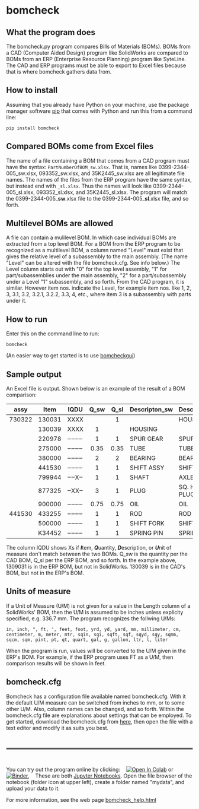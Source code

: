 # **bomcheck**


## **What the program does**
The bomcheck.py program compares Bills of Materials (BOMs). BOMs from
a CAD (Computer Aided Design) program like SolidWorks are compared to
BOMs from an ERP (Enterprise Resource Planning) program like SyteLine.
The CAD and ERP programs must be able to export to Excel files
because that is where bomcheck gathers data from.

## **How to install**
Assuming that you already have Python on your machine, use the package
manager software [pip](https://en.wikipedia.org/wiki/Pip_(package_manager))
that comes with Python and run this from a command line:

`pip install bomcheck`

## **Compared BOMs come from Excel files**
The name of a file containing a BOM that comes from a CAD program must have the
syntax: `PartNumberOfBOM_sw.xlsx`.  That is, names like 0399-2344-005_sw.xlsx,
093352_sw.xlsx, and 35K2445_sw.xlsx are all legitimate file names. The
names of the files from the ERP program have the same syntax, but instead
end with `_sl.xlsx`. Thus the names will look like 0399-2344-005_sl.xlsx,
093352_sl.xlsx, and 35K2445_sl.xlsx. The program will match the
0399-2344-005_**sw**.xlsx file to the 0399-2344-005_**sl**.xlsx
file, and so forth.


## **Multilevel BOMs are allowed**
A file can contain a mulilevel BOM.  In which case individual BOMs are
extracted from a top level BOM.  For a BOM from the ERP program to be
recognized as a multilevel BOM, a column named "Level" must exist
that gives the relative level of a subassembly to the main assembly.
(The name "Level" can be altered with the file bomcheck.cfg.  See info
below.) The Level column starts out with "0" for the top level assembly,
"1" for part/subassemblies under the main assembly, "2" for a
part/subassembly under a Level "1" subassembly, and so forth. From the
CAD program, it is similar.  However item nos. indicate the Level, for
example item nos. like 1, 2, 3, 3.1, 3.2, 3.2.1, 3.2.2, 3.3, 4, etc.,
where item 3 is a subassembly with parts under it.


## **How to run**

Enter this on the command line to run:

`bomcheck`

(An easier way to get started is to use [bomcheckgui](https://github.com/kcarlton55/bomcheckgui))


## **Sample output**
An Excel file is output. Shown below is an example of the result of a BOM
comparison:

| assy   | Item   | IQDU | Q_sw | Q_sl | Descripton_sw | Description_sl | U_sw | U_sl |
|--------|--------|------| :-:  | :-:  |---------------|----------------| :-:  | :-:  |
| 730322 | 130031 | XXXX |      |  1   |               | HOUSING        |      |  EA  |
|        | 130039 | XXXX |  1   |      | HOUSING       |                |  EA  |      |
|        | 220978 | ‒‒‒‒ |  1   |  1   | SPUR GEAR     | SPUR GEAR      |  EA  |  EA  |
|        | 275000 | ‒‒‒‒ | 0.35 | 0.35 | TUBE          | TUBE           |  FT  |  FT  |
|        | 380000 | ‒‒‒‒ |  2   |  2   | BEARING       | BEARING        |  EA  |  EA  |
|        | 441530 | ‒‒‒‒ |  1   |  1   | SHIFT ASSY    | SHIFT ASSY     |  EA  |  EA  |
|        | 799944 | ‒‒X‒ |  1   |  1   | SHAFT         | AXLE           |  EA  |  EA  |
|        | 877325 | ‒XX‒ |  3   |  1   | PLUG          | SQ. HEAD PLUG  |  EA  |  EA  |
|        | 900000 | ‒‒‒‒ | 0.75 | 0.75 | OIL           | OIL            |  GAL |  GAL |
| 441530 | 433255 | ‒‒‒‒ |  1   |  1   | ROD           | ROD            |  EA  |  EA  |
|        | 500000 | ‒‒‒‒ |  1   |  1   | SHIFT FORK    | SHIFT FORK     |  EA  |  EA  |
|        | K34452 | ‒‒‒‒ |  1   |  1   | SPRING PIN    | SPRING PIN     |  EA  |  EA  |

The column IQDU shows Xs if  ***I***tem, ***Q***uantity, ***D***escription,
or ***U***nit of measure don't match between the two BOMs. Q_sw is the quantity
per the CAD BOM, Q_sl per the ERP BOM, and so forth. In the example above,
1309031 is in the  ERP BOM, but not in SolidWorks. 130039 is in the CAD's BOM,
but not in the ERP's BOM.


## **Units of measure**
If a Unit of Measure (U/M) is not given for a value in the Length column of
a SolidWorks' BOM, then the U/M is assumed to be inches unless explicity
specified, e.g. 336.7 mm. The program recognizes the follwing U/Ms:

`in, inch, ", ft, ', feet, foot, yrd, yd, yard, mm, millimeter, cm, centimeter, m, meter, mtr, sqin, sqi, sqft, sqf, sqyd, sqy, sqmm, sqcm, sqm, pint, pt, qt, quart, gal, g, gallon, ltr, l, liter`

When the program is run, values will be converted to the U/M given in the ERP's
BOM.  For example, if the ERP program uses FT as a U/M, then comparison results
will be shown in feet.


## **bomcheck.cfg**
Bomcheck has a configuration file available named bomcheck.cfg.  With it the
default U/M measure can be switched from inches to mm, or to some other U/M.
Also, column names can be changed, and so forth.  Within the bomcheck.cfg
file are explanations about settings that can be employed.  To get started, download
the bomcheck.cfg from [here](https://github.com/kcarlton55/bomcheck/tree/master/docs),
then open the file with a text editor and modify it as suits you best.

&nbsp;

<hr style="border:2px solid grey">

&nbsp;

You can try out the program online by clicking:&nbsp; &nbsp;
[![Open In Colab](https://colab.research.google.com/assets/colab-badge.svg)](https://colab.research.google.com/github/kcarlton55/bomcheck/blob/master/bc-colab.ipynb) or
[![Binder](https://mybinder.org/badge_logo.svg)](https://mybinder.org/v2/gh/kcarlton55/bomcheck/master?labpath=bomcheck.ipynb),&nbsp; &nbsp;
These are both
[Jupyter Notebooks](https://www.codecademy.com/article/how-to-use-jupyter-notebooks).  Open the file browser of the notebook (folder icon at upper left), create a folder named "mydata", and upload your data to it.

For more information, see the web page [bomcheck_help.html](https://htmlpreview.github.io/?https://github.com/kcarlton55/bomcheck/blob/master/help_files/bomcheck_help.html)




